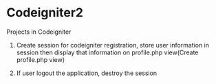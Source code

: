 # Codeigniter2
Projects in Codeigniter
1. Create session for codeigniter registration, store user information in
session then 
    display that information on profile.php view(Create profile.php
view) 

2. If user logout the application, destroy the session 
